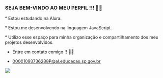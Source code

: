 ### SEJA BEM-VINDO AO MEU PERFIL !!! 💙💙

° Estou estudando na Alura.

° Estou me desenvolvendo na linguagem JavaScript.

° Utilizo esse espaço para minha organização e compartilhamento dos meu projetos desenvolvidos.

- Entre em contato comigo !! 💙💙

- 00001093736288P@al.educacao.sp.gov.br

![](link)

<!--
**gicalindaa/gicalindaa** is a ✨ _special_ ✨ repository because its `README.md` (this file) appears on your GitHub profile.

Here are some ideas to get you started:

- 🔭 I’m currently working on ...
- 🌱 I’m currently learning ...
- 👯 I’m looking to collaborate on ...
- 🤔 I’m looking for help with ...
- 💬 Ask me about ...
- 📫 How to reach me: ...
- 😄 Pronouns: ...
- ⚡ Fun fact: ...
-->

